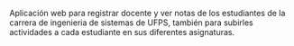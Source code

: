 Aplicación web para registrar docente y ver notas de los estudiantes de la carrera de ingenieria de sistemas de UFPS, también para subirles actividades a cada estudiante en sus diferentes asignaturas. 
